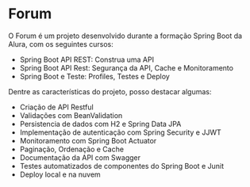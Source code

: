# Forum
O Forum é um projeto desenvolvido durante a formação Spring Boot da Alura, com os seguintes cursos:
- Spring Boot API REST: Construa uma API
- Spring Boot API Rest: Segurança da API, Cache e Monitoramento
- Spring Boot e Teste: Profiles, Testes e Deploy

Dentre as características do projeto, posso destacar algumas:

 - Criação de API Restful
 - Validações com BeanValidation
 - Persistencia de dados com H2 e Spring Data JPA 
 - Implementação de autenticação com Spring Security e JJWT
 - Monitoramento com Spring Boot Actuator
 - Paginação, Ordenação e Cache
 - Documentação da API com Swagger
 - Testes automatizados de componentes do Spring Boot e Junit
 - Deploy local e na nuvem 
